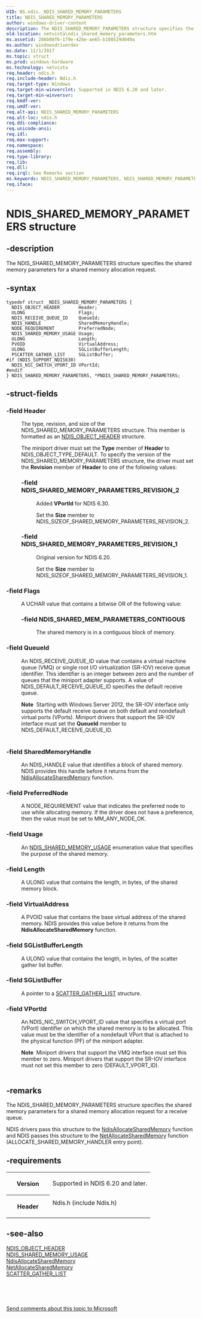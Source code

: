 ```yaml
---
UID: NS.ndis._NDIS_SHARED_MEMORY_PARAMETERS
title: NDIS_SHARED_MEMORY_PARAMETERS
author: windows-driver-content
description: The NDIS_SHARED_MEMORY_PARAMETERS structure specifies the shared memory parameters for a shared memory allocation request.
old-location: netvista\ndis_shared_memory_parameters.htm
ms.assetid: 286b08f6-179e-426e-ae65-b108529d049a
ms.author: windowsdriverdev
ms.date: 11/1/2017
ms.topic: struct
ms.prod: windows-hardware
ms.technology: netvista
req.header: ndis.h
req.include-header: Ndis.h
req.target-type: Windows
req.target-min-winverclnt: Supported in NDIS 6.20 and later.
req.target-min-winversvr: 
req.kmdf-ver: 
req.umdf-ver: 
req.alt-api: NDIS_SHARED_MEMORY_PARAMETERS
req.alt-loc: ndis.h
req.ddi-compliance: 
req.unicode-ansi: 
req.idl: 
req.max-support: 
req.namespace: 
req.assembly: 
req.type-library: 
req.lib: 
req.dll: 
req.irql: See Remarks section
ms.keywords: NDIS_SHARED_MEMORY_PARAMETERS, NDIS_SHARED_MEMORY_PARAMETERS, *PNDIS_SHARED_MEMORY_PARAMETERS
req.iface: 
---
```


# NDIS_SHARED_MEMORY_PARAMETERS structure



## -description
<p>The NDIS_SHARED_MEMORY_PARAMETERS structure specifies the shared memory parameters for a shared
  memory allocation request.</p>


## -syntax

````
typedef struct _NDIS_SHARED_MEMORY_PARAMETERS {
  NDIS_OBJECT_HEADER       Header;
  ULONG                    Flags;
  NDIS_RECEIVE_QUEUE_ID    QueueId;
  NDIS_HANDLE              SharedMemoryHandle;
  NODE_REQUIREMENT         PreferredNode;
  NDIS_SHARED_MEMORY_USAGE Usage;
  ULONG                    Length;
  PVOID                    VirtualAddress;
  ULONG                    SGListBufferLength;
  PSCATTER_GATHER_LIST     SGListBuffer;
#if (NDIS_SUPPORT_NDIS630)
  NDIS_NIC_SWITCH_VPORT_ID VPortId;
#endif 
} NDIS_SHARED_MEMORY_PARAMETERS, *PNDIS_SHARED_MEMORY_PARAMETERS;
````


## -struct-fields
<dl>

### -field <b>Header</b>

<dd>
<p>The type, revision, and size of the NDIS_SHARED_MEMORY_PARAMETERS structure. This member is formatted as an <a href="https://msdn.microsoft.com/library/windows/hardware/ff566588">NDIS_OBJECT_HEADER</a> structure.</p>
<p>The miniport driver must set the <b>Type</b> member of <b>Header</b> to NDIS_OBJECT_TYPE_DEFAULT. To specify the version of the NDIS_SHARED_MEMORY_PARAMETERS structure, the driver must set the <b>Revision</b> member of <b>Header</b> to one of the following values: </p>
<p></p>
<dl>

### -field <a id="NDIS_SHARED_MEMORY_PARAMETERS_REVISION_2"></a><a id="ndis_shared_memory_parameters_revision_2"></a>NDIS_SHARED_MEMORY_PARAMETERS_REVISION_2

<dd>
<p>Added <b>VPortId</b> for NDIS 6.30.</p>
<p>Set the <b>Size</b> member to NDIS_SIZEOF_SHARED_MEMORY_PARAMETERS_REVISION_2.</p>
</dd>

### -field <a id="NDIS_SHARED_MEMORY_PARAMETERS_REVISION_1"></a><a id="ndis_shared_memory_parameters_revision_1"></a>NDIS_SHARED_MEMORY_PARAMETERS_REVISION_1

<dd>
<p>Original version for NDIS 6.20.</p>
<p>Set the <b>Size</b> member to NDIS_SIZEOF_SHARED_MEMORY_PARAMETERS_REVISION_1.</p>
</dd>
</dl>
</dd>

### -field <b>Flags</b>

<dd>
<p>A UCHAR value that contains a bitwise OR of the following value:
     </p>
<p></p>
<dl>

### -field <a id="NDIS_SHARED_MEM_PARAMETERS_CONTIGOUS"></a><a id="ndis_shared_mem_parameters_contigous"></a>NDIS_SHARED_MEM_PARAMETERS_CONTIGOUS

<dd>
<p>The shared memory is in a contiguous block of memory.</p>
</dd>
</dl>
</dd>

### -field <b>QueueId</b>

<dd>
<p>An NDIS_RECEIVE_QUEUE_ID value that contains a virtual machine queue (VMQ) or single root I/O virtualization (SR-IOV) receive queue identifier. This identifier is an
     integer between zero and the number of queues that the miniport adapter supports. A value of NDIS_DEFAULT_RECEIVE_QUEUE_ID specifies
     the default receive queue.</p>
<div class="alert"><b>Note</b>  Starting with Windows Server 2012, the SR-IOV interface only supports the default receive queue on both default and nondefault virtual ports (VPorts). Miniport drivers that support the SR-IOV interface must set the <b>QueueId</b> member to NDIS_DEFAULT_RECEIVE_QUEUE_ID.</div>
<div> </div>
</dd>

### -field <b>SharedMemoryHandle</b>

<dd>
<p>An NDIS_HANDLE value that identifies a block of shared memory. NDIS provides this handle before it
     returns from the 
     <a href="https://msdn.microsoft.com/1e4919df-7897-44c3-876f-0f1acfe6d5af">
     NdisAllocateSharedMemory</a> function.</p>
</dd>

### -field <b>PreferredNode</b>

<dd>
<p>A NODE_REQUIREMENT value that indicates the preferred node to use while allocating memory. If the driver does not have a preference, then the value must be set to MM_ANY_NODE_OK.</p>
</dd>

### -field <b>Usage</b>

<dd>
<p>An 
     <a href="https://msdn.microsoft.com/library/windows/hardware/ff567309">NDIS_SHARED_MEMORY_USAGE</a> enumeration
     value that specifies the purpose of the shared memory.</p>
</dd>

### -field <b>Length</b>

<dd>
<p>A ULONG value that contains the length, in bytes, of the shared memory block.</p>
</dd>

### -field <b>VirtualAddress</b>

<dd>
<p>A PVOID value that contains the base virtual address of the shared memory. NDIS provides this
     value before it returns from the 
     <b>NdisAllocateSharedMemory</b> function.</p>
</dd>

### -field <b>SGListBufferLength</b>

<dd>
<p>A ULONG value that contains the length, in bytes, of the scatter gather list buffer.</p>
</dd>

### -field <b>SGListBuffer</b>

<dd>
<p>A pointer to a 
     <a href="https://msdn.microsoft.com/library/windows/hardware/ff563664">SCATTER_GATHER_LIST</a> structure.</p>
</dd>

### -field <b>VPortId</b>

<dd>
<p>An NDIS_NIC_SWITCH_VPORT_ID value that specifies a virtual port (VPort) identifier on which the shared memory is to be allocated. This value must be the identifier of a nondefault VPort that is attached to the physical function (PF) of the miniport adapter. 

</p>
<div class="alert"><b>Note</b>  Miniport drivers that support the VMQ interface must set this member to zero. Miniport drivers that support the SR-IOV interface must not set this member to zero (DEFAULT_VPORT_ID).</div>
<div> </div>
</dd>
</dl>

## -remarks
<p>The NDIS_SHARED_MEMORY_PARAMETERS structure specifies the shared memory parameters for a shared memory
    allocation request for a receive queue.</p>

<p>NDIS drivers pass this structure to the 
    <a href="https://msdn.microsoft.com/library/windows/hardware/ff561616">NdisAllocateSharedMemory</a> function
    and NDIS passes this structure to the 
    <a href="https://msdn.microsoft.com/d85b4f28-707b-4525-afd8-83e1ceb2674e">NetAllocateSharedMemory</a> function
    (ALLOCATE_SHARED_MEMORY_HANDLER entry point).</p>

## -requirements
<table>
<tr>
<th width="30%">
<p>Version</p>
</th>
<td width="70%">
<p>Supported in NDIS 6.20 and later.</p>
</td>
</tr>
<tr>
<th width="30%">
<p>Header</p>
</th>
<td width="70%">
<dl>
<dt>Ndis.h (include Ndis.h)</dt>
</dl>
</td>
</tr>
</table>

## -see-also
<dl>
<dt>
<a href="https://msdn.microsoft.com/library/windows/hardware/ff566588">NDIS_OBJECT_HEADER</a>
</dt>
<dt>
<a href="https://msdn.microsoft.com/library/windows/hardware/ff567309">NDIS_SHARED_MEMORY_USAGE</a>
</dt>
<dt>
<a href="https://msdn.microsoft.com/library/windows/hardware/ff561616">NdisAllocateSharedMemory</a>
</dt>
<dt>
<a href="https://msdn.microsoft.com/d85b4f28-707b-4525-afd8-83e1ceb2674e">NetAllocateSharedMemory</a>
</dt>
<dt>
<a href="https://msdn.microsoft.com/library/windows/hardware/ff563664">SCATTER_GATHER_LIST</a>
</dt>
</dl>
<p> </p>
<p> </p>
<p><a href="mailto:wsddocfb@microsoft.com?subject=Documentation%20feedback [netvista\netvista]:%20NDIS_SHARED_MEMORY_PARAMETERS structure%20 RELEASE:%20(11/1/2017)&amp;body=%0A%0APRIVACY STATEMENT%0A%0AWe use your feedback to improve the documentation. We don't use your email address for any other purpose, and we'll remove your email address from our system after the issue that you're reporting is fixed. While we're working to fix this issue, we might send you an email message to ask for more info. Later, we might also send you an email message to let you know that we've addressed your feedback.%0A%0AFor more info about Microsoft's privacy policy, see http://privacy.microsoft.com/en-us/default.aspx." title="Send comments about this topic to Microsoft">Send comments about this topic to Microsoft</a></p>
